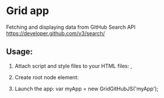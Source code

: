 # Grid app

Fetching and displaying data from GitHub Search API https://developer.github.com/v3/search/

## Usage:

1. Attach script and style files to your HTML files: <script src="main.js"></script>, <link rel="stylesheet" href="style.css">

2. Create root node element: <div id="myApp"></div>

3. Launch the app: var myApp = new GridGitHubJS('myApp');
